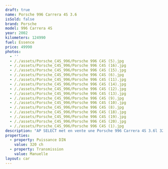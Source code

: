 ```yaml
---
draft: true
name: Porsche 996 Carrera 4S 3.6
isSold: false
brand: Porsche
model: 996 Carrera 4S
year: 2002
kilometers: 124990
fuel: Essence
price: 49990
photos:
  - ''
  - /./assets/Porsche_C4S_996/Porsche 996 C4S (5).jpg
  - /./assets/Porsche_C4S_996/Porsche 996 C4S (16).jpg
  - /./assets/Porsche_C4S_996/Porsche 996 C4S (15).jpg
  - /./assets/Porsche_C4S_996/Porsche 996 C4S (6).jpg
  - /./assets/Porsche_C4S_996/Porsche 996 C4S (11).jpg
  - /./assets/Porsche_C4S_996/Porsche 996 C4S (14).jpg
  - /./assets/Porsche_C4S_996/Porsche 996 C4S (12).jpg
  - /./assets/Porsche_C4S_996/Porsche 996 C4S (13).jpg
  - /./assets/Porsche_C4S_996/Porsche 996 C4S (9).jpg
  - /./assets/Porsche_C4S_996/Porsche 996 C4S (10).jpg
  - /./assets/Porsche_C4S_996/Porsche 996 C4S (8).jpg
  - /./assets/Porsche_C4S_996/Porsche 996 C4S (18).jpg
  - /./assets/Porsche_C4S_996/Porsche 996 C4S (19).jpg
  - /./assets/Porsche_C4S_996/Porsche 996 C4S (20).jpg
  - /./assets/Porsche_C4S_996/Porsche 996 C4S (1).jpg
description: "AP SELECT met en vente une Porsche 996 Carrera 4S 3.6l 320ch boîte mécanique.\n\nModèle du 06/2002 avec 124900km.\n\nCouleur noir uni, intérieur cuir intégral noir,\n\nCarte grise française \U0001F1EB\U0001F1F7\n\nLe véhicule possède son carnet complet avec historique limpide et dossier factures.\n\nVendu avec une garantie complète 6 mois\n\nLes pneus et freins sont récents, aucun frais a prévoir.\n\nÉquipements et options :\n- Boîte mécanique 6\n- Freinage sport étriers rouge\n- Suspension PASM\n- Jantes 18\" Carrera 4S\n- Intérieur cuir intégral\n- Système son BOSE\n- Écussons Porsche sur les appuis têtes\n- Sièges confort électrique à mémoire\n- Sièges chauffants\n- Sytème alarme Porsche\n- Phares xénon +\n- Projecteurs de jour à LED\n- Fond de compteur blanc\n- Radars de recul\n- Régulateur de vitesse\n- Système Porsche navigation\n- Système Porsche téléphone embarqué\n- Affichage multifonctions plus\n- Climatisation\n- Éclairage et essuie-glaces automatique\n- Rétroviseurs électriques et chauffants\n- Rétroviseurs int / ext Electrochrome\n- Éclairage d’ambiance\n\nDisponible et visible sur RDV pour acheteur sérieux.\n\nPossibilité d'une garantie 3, 6 ou 12 mois en supplément.\n\nRéalisation des démarches d'immatriculation.\n\nAP SELECT c'est des solutions de courtage et conciergerie sur mesure pour profiter librement de sa passion et de son patrimoine.\n\nPrenez le volant, AP SELECT s'occupe du reste."
properties:
  - property: Puissance DIN
    value: 320 ch
  - property: Transmission
    value: Manuelle
layout: car
---
```



